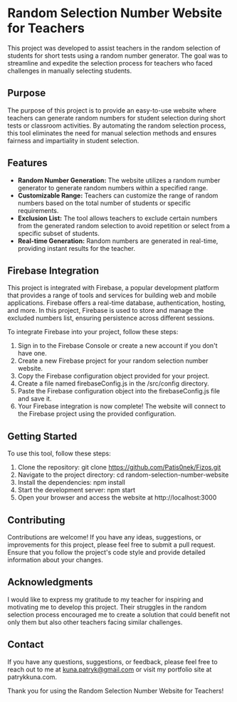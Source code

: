# Random Selection Number Website for Teachers
This project was developed to assist teachers in the random selection of students for short tests using a random number generator. The goal was to streamline and expedite the selection process for teachers who faced challenges in manually selecting students.

## Purpose
The purpose of this project is to provide an easy-to-use website where teachers can generate random numbers for student selection during short tests or classroom activities. By automating the random selection process, this tool eliminates the need for manual selection methods and ensures fairness and impartiality in student selection.

## Features
- **Random Number Generation:** The website utilizes a random number generator to generate random numbers within a specified range.
- **Customizable Range:** Teachers can customize the range of random numbers based on the total number of students or specific requirements.
- **Exclusion List:** The tool allows teachers to exclude certain numbers from the generated random selection to avoid repetition or select from a specific subset of students.
- **Real-time Generation:** Random numbers are generated in real-time, providing instant results for the teacher.

## Firebase Integration
This project is integrated with Firebase, a popular development platform that provides a range of tools and services for building web and mobile applications. Firebase offers a real-time database, authentication, hosting, and more. In this project, Firebase is used to store and manage the excluded numbers list, ensuring persistence across different sessions.

To integrate Firebase into your project, follow these steps:

1. Sign in to the Firebase Console or create a new account if you don't have one.
2. Create a new Firebase project for your random selection number website.
3. Copy the Firebase configuration object provided for your project.
4. Create a file named firebaseConfig.js in the /src/config directory.
5. Paste the Firebase configuration object into the firebaseConfig.js file and save it.
6. Your Firebase integration is now complete! The website will connect to the Firebase project using the provided configuration.

## Getting Started
To use this tool, follow these steps:

1. Clone the repository: git clone https://github.com/Patis0nek/Fizos.git
2. Navigate to the project directory: cd random-selection-number-website
3. Install the dependencies: npm install
4. Start the development server: npm start
5. Open your browser and access the website at http://localhost:3000

## Contributing
Contributions are welcome! If you have any ideas, suggestions, or improvements for this project, please feel free to submit a pull request. Ensure that you follow the project's code style and provide detailed information about your changes.

## Acknowledgments
I would like to express my gratitude to my teacher for inspiring and motivating me to develop this project. Their struggles in the random selection process encouraged me to create a solution that could benefit not only them but also other teachers facing similar challenges.

## Contact
If you have any questions, suggestions, or feedback, please feel free to reach out to me at kuna.patryk@gmail.com or visit my portfolio site at patrykkuna.com.

Thank you for using the Random Selection Number Website for Teachers!
